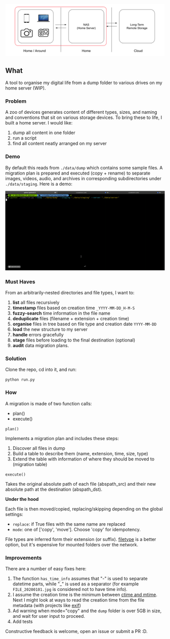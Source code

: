 ![](images/etl-synology.png)

## What

A tool to organise my digital life from a dump folder to various drives on my home server (WIP).

### Problem

A zoo of devices generates content of different types, sizes, and naming and conventions that sit on various storage devices. To bring these to life, I built a home server. I would like:

1. dump all content in one folder
1. run a script
1. find all content neatly arranged on my server

### Demo

By default this reads from `./data/dump` which contains some sample files. A migration plan is prepared and executed (copy + rename) to separate images, videos, audio, and archives in corresponding subdirectories under `./data/staging`. Here is a demo:

![Demo](./images/cli_demo.gif)

### Must Haves

From an arbitrarily-nested directories and file types, I want to:

1. **list** all files recursively
1. **timestamp** files based on creation time `_YYYY-MM-DD_H-M-S`
1. **fuzzy-search** time information in the file name
1. **deduplicate** files (filename + extension + creation time)
1. **organise** files in tree based on file type and creation date `YYYY-MM-DD`
1. **load** the new structure to my server
1. **handle** errors gracefully
1. **stage** files before loading to the final destination (optional)
1. **audit** data migration plans.

### Solution

Clone the repo, cd into it, and run:

`python run.py`

### How

A migration is made of two function calls:
- plan()
- execute()

`plan()`

Implements a migration plan and includes these steps:

1. Discover all files in dump
1. Build a table to describe them (name, extension, time, size, type)
1. Extend the table with information of where they should be moved to (migration table)

`execute()`

Takes the original absolute path of each file (abspath_src) and their new absolute path at the destination (abspath_dst).

**Under the hood**

Each file is then moved/copied, replacing/skipping depending on the global settings:

- `replace`: if True files with the same name are replaced
- `mode`: one of ['copy', 'move']. Choose 'copy' for idempotency.

File types are inferred form their extension (or suffix). [filetype](https://github.com/h2non/filetype.py) is a better option, but it's expensive for mounted folders over the network.


### Improvements

There are a number of easy fixes here:

1. The function `has_time_info` assumes that "-" is used to separate datetime parts, while "\_" is used as a separator (for example `FILE_20200101.jpg` is considered not to have time info).
1. I assume the creation time is the minimum between [ctime and mtime](https://www.gnu.org/software/coreutils/manual/html_node/File-timestamps.html). Next I might look at ways to read the creation time from the file metadata (with projects like [exif](https://pypi.org/project/exif/))
1. Ad warning when mode="copy" and the `dump` folder is over 5GB in size, and wait for user input to proceed.
1. Add tests

Constructive feedback is welcome, open an issue or submit a PR :D.
